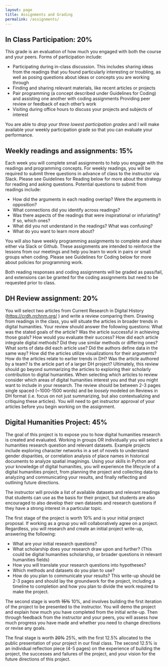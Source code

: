 ```yaml
---
layout: page
title: Assignments and Grading
permalink: /assignments/
---
```


## In Class Participation: 20%

This grade is an evaluation of how much you engaged with both the course and your peers. Forms of participation include:

- Participating during in-class discussion. This includes sharing ideas from the readings that you found particularly interesting or troubling, as well as posing questions about ideas or concepts you are working through
- Finding and sharing relevant materials, like recent articles or projects
- Pair programming (a concept described under Guidelines for Coding) and assisting one another with coding assignments
Providing peer review or feedback of each other’s work
- Visiting during office hours to discuss your projects and subjects of interest
  
You are able to _drop your three lowest participation grades_ and I will make available your weekly participation grade so that you can evaluate your performance.

## Weekly readings and assignments: 15%

Each week you will complete small assignments to help you engage with the readings and programming concepts. For weekly readings, you will be required to submit three questions in advance of class to the instructor via Slack. Please see Guidelines for Reading below for more about the strategy for reading and asking questions.
Potential questions to submit from readings include:
- How did the arguments in each reading overlap? Were the arguments in opposition?
- What connections did you identify across readings?
- Was there aspects of the readings that were inspirational or infuriating? If so, which ones?
- What did you not understand in the readings? What was confusing?
- What do you want to learn more about?

You will also have weekly programming assignments to complete and share either via Slack or Github. These assignments are intended to reinforce the lessons from our meetings and help you learn to work in pairs or small groups when coding.  Please see Guidelines for Coding below for more about policies for programming work.

Both reading responses and coding assignments will be graded as pass/fail, and extensions can be granted for the coding assignments but need to be requested prior to class.

## DH Review assignment: 20% 
You will select two articles from Current Research in Digital History (https://crdh.rrchnm.org/
) and write a review comparing them. Drawing from readings in the class, you will situate the articles in broader trends in digital humanities. Your review should answer the following questions: 
What was the stated goals of the article? Was the article successful in achieving those goals? How would you evaluate their success?
How did each article integrate digital methods? Did they use similar methods or differing ones? 
What sorts of data did each article use? Did the authors define data in the same way?
How did the articles utilize visualizations for their arguments?
How do the articles relate to earlier trends in DH? 
Was the article authored by a team? Is the article part of a larger DH project? 
Ultimately, this review should go beyond summarizing the articles to exploring their scholarly contribution to digital humanities. When selecting which articles to review consider which areas of digital humanities interest you and that you might want to include in your research. The review should be between 2-3 pages single spaced (~1000-1500 words) and be *loosely* modeled on Reviews in DH format (i.e. focus on not just summarizing, but also contextualizing and critiquing these articles). You will need to get instructor approval of your articles before you begin working on the assignment.

<h2 id="final_project"> Digital Humanities Project: 45%</h2>
The goal of this project is to expose you to how digital humanities research is created and evaluated. Working in groups OR individually you will select a humanities research question and relevant datasets. Example projects include exploring character networks in a set of novels to understand gender disparities, or correlation analysis of place names in historical documents to analyze spatial imaginings. Using your skills in Python and your knowledge of digital humanities, you will experience the lifecycle of a digital humanities project, from planning the project and collecting data to analyzing and communicating your results, and finally reflecting and outlining future directions.

The instructor will provide a list of available datasets and relevant readings that students can use as the basis for their project, but students are also encouraged to also develop their own datasets and research questions if they have a strong interest in a particular topic.

The first stage of the project is worth 10% and is your initial project proposal. If working as a group you will collaboratively agree on a project. Regardless, you will research and create an initial project write-up, answering the following:
- What are your initial research questions?
- What scholarship does your research draw upon and further? (This could be digital humanities scholarship, or broader questions in relevant humanities fields)
- How you will translate your research questions into hypotheses? 
- Which methods and datasets do you plan to use? 
- How do you plan to communicate your results?
This write-up should be 2-3 pages and should lay the groundwork for the project, including a timeline to completion and how you plan to divide the work required to make the project.

The second stage is worth ~~15%~~ 10%, and involves building the first iteration of the project to be presented to the instructor. You will demo the project and explain how much you have completed from the initial write-up. Then through feedback from the instructor and your peers, you will assess how much progress you have made and whether you need to change directions or revise any goals.

The final stage is worth ~~20%~~ 25%, with the first 12.5% allocated to the public presentation of your project in our final class. The second 12.5% is an individual reflection piece (4-5 pages) on the experience of building the project, the successes and failures of the project, and your vision for the future directions of this project.